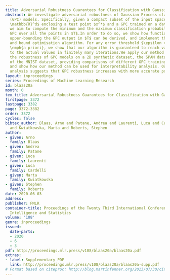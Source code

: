 ```yaml
---
title: Adversarial Robustness Guarantees for Classification with Gaussian Processes
abstract: We investigate adversarial robustness of Gaussian Process classification
  (GPC) models. Specifically, given a compact subset of the input space $T\subseteq
  \mathbb{R}^d$ enclosing a test point $x^*$ and a GPC trained on a dataset $\mathcal{D}$,
  we aim to compute the minimum and the maximum classification probability for the
  GPC over all the points in $T$.In order to do so, we show how functions lower- and
  upper-bounding the GPC output in $T$ can be derived, and implement those in a branch
  and bound optimisation algorithm. For any error threshold $\epsilon > 0$ selected
  \emph{a priori}, we show that our algorithm is guaranteed to reach values $\epsilon$-close
  to the actual values in finitely many iterations.We apply our method to investigate
  the robustness of GPC models on a 2D synthetic dataset, the SPAM dataset and a subset
  of the MNIST dataset, providing comparisons of different GPC training techniques,
  and show how our method can be used for interpretability analysis. Our empirical
  analysis suggests that GPC robustness increases with more accurate posterior estimation.
layout: inproceedings
series: Proceedings of Machine Learning Research
id: blaas20a
month: 0
tex_title: Adversarial Robustness Guarantees for Classification with Gaussian Processes
firstpage: 3372
lastpage: 3382
page: 3372-3382
order: 3372
cycles: false
bibtex_author: Blaas, Arno and Patane, Andrea and Laurenti, Luca and Cardelli, Luca
  and Kwiatkowska, Marta and Roberts, Stephen
author:
- given: Arno
  family: Blaas
- given: Andrea
  family: Patane
- given: Luca
  family: Laurenti
- given: Luca
  family: Cardelli
- given: Marta
  family: Kwiatkowska
- given: Stephen
  family: Roberts
date: 2020-06-03
address: 
publisher: PMLR
container-title: Proceedings of the Twenty Third International Conference on Artificial
  Intelligence and Statistics
volume: '108'
genre: inproceedings
issued:
  date-parts:
  - 2020
  - 6
  - 3
pdf: http://proceedings.mlr.press/v108/blaas20a/blaas20a.pdf
extras:
- label: Supplementary PDF
  link: http://proceedings.mlr.press/v108/blaas20a/blaas20a-supp.pdf
# Format based on citeproc: http://blog.martinfenner.org/2013/07/30/citeproc-yaml-for-bibliographies/
---
```

